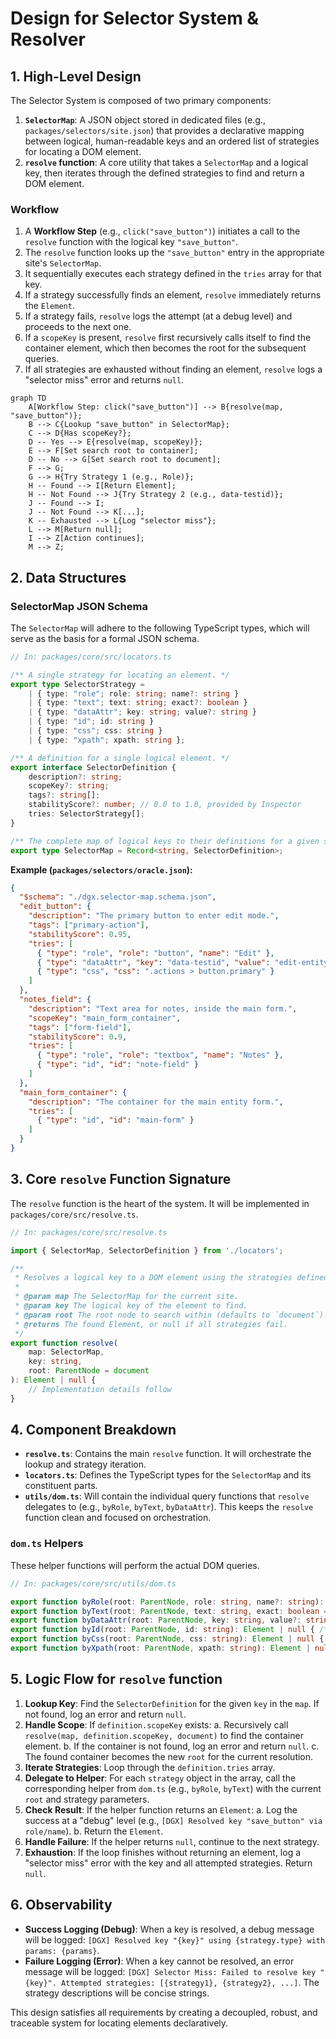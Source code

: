 # Design for Selector System & Resolver

## 1. High-Level Design

The Selector System is composed of two primary components:

1.  **`SelectorMap`**: A JSON object stored in dedicated files (e.g., `packages/selectors/site.json`) that provides a declarative mapping between logical, human-readable keys and an ordered list of strategies for locating a DOM element.
2.  **`resolve` function**: A core utility that takes a `SelectorMap` and a logical key, then iterates through the defined strategies to find and return a DOM element.

### Workflow

1.  A **Workflow Step** (e.g., `click("save_button")`) initiates a call to the `resolve` function with the logical key `"save_button"`.
2.  The `resolve` function looks up the `"save_button"` entry in the appropriate site's `SelectorMap`.
3.  It sequentially executes each strategy defined in the `tries` array for that key.
4.  If a strategy successfully finds an element, `resolve` immediately returns the `Element`.
5.  If a strategy fails, `resolve` logs the attempt (at a debug level) and proceeds to the next one.
6.  If a `scopeKey` is present, `resolve` first recursively calls itself to find the container element, which then becomes the root for the subsequent queries.
7.  If all strategies are exhausted without finding an element, `resolve` logs a "selector miss" error and returns `null`.

```mermaid
graph TD
    A[Workflow Step: click("save_button")] --> B{resolve(map, "save_button")};
    B --> C{Lookup "save_button" in SelectorMap};
    C --> D{Has scopeKey?};
    D -- Yes --> E{resolve(map, scopeKey)};
    E --> F[Set search root to container];
    D -- No --> G[Set search root to document];
    F --> G;
    G --> H{Try Strategy 1 (e.g., Role)};
    H -- Found --> I[Return Element];
    H -- Not Found --> J{Try Strategy 2 (e.g., data-testid)};
    J -- Found --> I;
    J -- Not Found --> K[...];
    K -- Exhausted --> L{Log "selector miss"};
    L --> M[Return null];
    I --> Z[Action continues];
    M --> Z;
```

## 2. Data Structures

### SelectorMap JSON Schema

The `SelectorMap` will adhere to the following TypeScript types, which will serve as the basis for a formal JSON schema.

```typescript
// In: packages/core/src/locators.ts

/** A single strategy for locating an element. */
export type SelectorStrategy = 
    | { type: "role"; role: string; name?: string }
    | { type: "text"; text: string; exact?: boolean }
    | { type: "dataAttr"; key: string; value?: string }
    | { type: "id"; id: string }
    | { type: "css"; css: string }
    | { type: "xpath"; xpath: string };

/** A definition for a single logical element. */
export interface SelectorDefinition {
    description?: string;
    scopeKey?: string;
    tags?: string[];
    stabilityScore?: number; // 0.0 to 1.0, provided by Inspector
    tries: SelectorStrategy[];
}

/** The complete map of logical keys to their definitions for a given site. */
export type SelectorMap = Record<string, SelectorDefinition>;

```

**Example (`packages/selectors/oracle.json`):**

```json
{
  "$schema": "./dgx.selector-map.schema.json",
  "edit_button": {
    "description": "The primary button to enter edit mode.",
    "tags": ["primary-action"],
    "stabilityScore": 0.95,
    "tries": [
      { "type": "role", "role": "button", "name": "Edit" },
      { "type": "dataAttr", "key": "data-testid", "value": "edit-entity-btn" },
      { "type": "css", "css": ".actions > button.primary" }
    ]
  },
  "notes_field": {
    "description": "Text area for notes, inside the main form.",
    "scopeKey": "main_form_container",
    "tags": ["form-field"],
    "stabilityScore": 0.9,
    "tries": [
      { "type": "role", "role": "textbox", "name": "Notes" },
      { "type": "id", "id": "note-field" }
    ]
  },
  "main_form_container": {
    "description": "The container for the main entity form.",
    "tries": [
      { "type": "id", "id": "main-form" }
    ]
  }
}
```

## 3. Core `resolve` Function Signature

The `resolve` function is the heart of the system. It will be implemented in `packages/core/src/resolve.ts`.

```typescript
// In: packages/core/src/resolve.ts

import { SelectorMap, SelectorDefinition } from './locators';

/**
 * Resolves a logical key to a DOM element using the strategies defined in a SelectorMap.
 *
 * @param map The SelectorMap for the current site.
 * @param key The logical key of the element to find.
 * @param root The root node to search within (defaults to `document`).
 * @returns The found Element, or null if all strategies fail.
 */
export function resolve(
    map: SelectorMap,
    key: string,
    root: ParentNode = document
): Element | null {
    // Implementation details follow
}
```

## 4. Component Breakdown

-   **`resolve.ts`**: Contains the main `resolve` function. It will orchestrate the lookup and strategy iteration.
-   **`locators.ts`**: Defines the TypeScript types for the `SelectorMap` and its constituent parts.
-   **`utils/dom.ts`**: Will contain the individual query functions that `resolve` delegates to (e.g., `byRole`, `byText`, `byDataAttr`). This keeps the `resolve` function clean and focused on orchestration.

### `dom.ts` Helpers

These helper functions will perform the actual DOM queries.

```typescript
// In: packages/core/src/utils/dom.ts

export function byRole(root: ParentNode, role: string, name?: string): Element | null { /* ... */ }
export function byText(root: ParentNode, text: string, exact: boolean = false): Element | null { /* ... */ }
export function byDataAttr(root: ParentNode, key: string, value?: string): Element | null { /* ... */ }
export function byId(root: ParentNode, id: string): Element | null { /* ... */ }
export function byCss(root: ParentNode, css: string): Element | null { /* ... */ }
export function byXpath(root: ParentNode, xpath: string): Element | null { /* ... */ }
```

## 5. Logic Flow for `resolve` function

1.  **Lookup Key**: Find the `SelectorDefinition` for the given `key` in the `map`. If not found, log an error and return `null`.
2.  **Handle Scope**: If `definition.scopeKey` exists:
    a. Recursively call `resolve(map, definition.scopeKey, document)` to find the container element.
    b. If the container is not found, log an error and return `null`.
    c. The found container becomes the new `root` for the current resolution.
3.  **Iterate Strategies**: Loop through the `definition.tries` array.
4.  **Delegate to Helper**: For each `strategy` object in the array, call the corresponding helper from `dom.ts` (e.g., `byRole`, `byText`) with the current `root` and strategy parameters.
5.  **Check Result**: If the helper function returns an `Element`:
    a. Log the success at a "debug" level (e.g., `[DGX] Resolved key "save_button" via role/name`).
    b. Return the `Element`.
6.  **Handle Failure**: If the helper returns `null`, continue to the next strategy.
7.  **Exhaustion**: If the loop finishes without returning an element, log a "selector miss" error with the key and all attempted strategies. Return `null`.

## 6. Observability

-   **Success Logging (Debug)**: When a key is resolved, a debug message will be logged: `[DGX] Resolved key "{key}" using {strategy.type} with params: {params}`.
-   **Failure Logging (Error)**: When a key cannot be resolved, an error message will be logged: `[DGX] Selector Miss: Failed to resolve key "{key}". Attempted strategies: [{strategy1}, {strategy2}, ...]`. The strategy descriptions will be concise strings.

This design satisfies all requirements by creating a decoupled, robust, and traceable system for locating elements declaratively.
